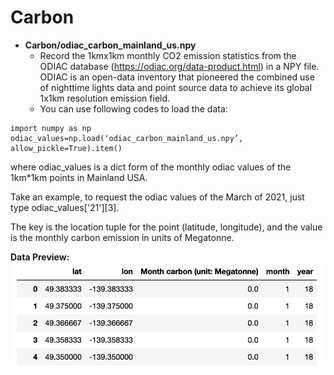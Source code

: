 # Carbon 
- **Carbon/odiac_carbon_mainland_us.npy**
  - Record the 1kmx1km monthly CO2 emission statistics from the ODIAC database (https://odiac.org/data-product.html) in a NPY file. ODIAC is an open-data inventory that pioneered the combined use of nighttime lights data and point source data to achieve its global 1x1km resolution emission field.
  - You can use following codes to load the data:​
```
import numpy as np
odiac_values=np.load(‘odiac_carbon_mainland_us.npy’, allow_pickle=True).item()
```
where odiac_values is a dict form of the monthly odiac values of the 1km*1km points in Mainland USA.

Take an example, to request the odiac values of the March of 2021, just type odiac_values['21'][3].

The key is the location tuple for the point (latitude, longitude), and the value is the monthly carbon emission in units of Megatonne.​

  **Data Preview:**  
![Image text](Carbon1.png)
